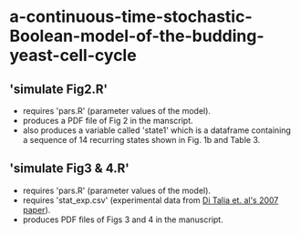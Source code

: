 # a-continuous-time-stochastic-Boolean-model-of-the-budding-yeast-cell-cycle

## 'simulate Fig2.R'
- requires 'pars.R' (parameter values of the model).
- produces a PDF file of Fig 2 in the manscript.
- also produces a variable called 'state1' which is a dataframe containing a sequence of 14 recurring states shown in Fig. 1b and Table 3.

## 'simulate Fig3 & 4.R'
- requires 'pars.R' (parameter values of the model).
- requires 'stat_exp.csv' (experimental data from [Di Talia et. al's 2007 paper](https://www.nature.com/articles/nature06072)).
- produces PDF files of Figs 3 and 4 in the manuscript.
